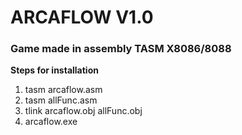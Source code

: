 # ARCAFLOW V1.0

### Game made in assembly TASM X8086/8088

**Steps for installation**

1. tasm arcaflow.asm
2. tasm allFunc.asm
3. tlink arcaflow.obj allFunc.obj
4. arcaflow.exe


